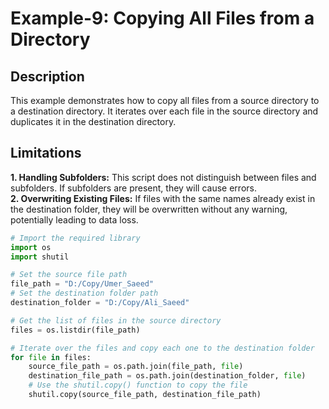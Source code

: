 # Example-9: Copying All Files from a Directory

## Description

This example demonstrates how to copy all files from a source directory to a destination directory. It iterates over each file in the source directory and duplicates it in the destination directory.

## Limitations

**1. Handling Subfolders:** This script does not distinguish between files and subfolders. If subfolders are present, they will cause errors.<br>
**2. Overwriting Existing Files:** If files with the same names already exist in the destination folder, they will be overwritten without any warning, potentially leading to data loss.


```python
# Import the required library
import os
import shutil

# Set the source file path
file_path = "D:/Copy/Umer_Saeed"
# Set the destination folder path
destination_folder = "D:/Copy/Ali_Saeed"

# Get the list of files in the source directory
files = os.listdir(file_path)

# Iterate over the files and copy each one to the destination folder
for file in files:
    source_file_path = os.path.join(file_path, file)
    destination_file_path = os.path.join(destination_folder, file)
    # Use the shutil.copy() function to copy the file
    shutil.copy(source_file_path, destination_file_path)
```
